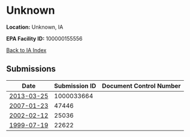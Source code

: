 # Unknown

**Location:** Unknown, IA

**EPA Facility ID:** 100000155556

[Back to IA Index](../../index.md)

## Submissions

| Date | Submission ID | Document Control Number |
|------|--------------|-------------------------|
| [2013-03-25](submissions/1000033664.md) | 1000033664 |  |
| [2007-01-23](submissions/47446.md) | 47446 |  |
| [2002-02-12](submissions/25036.md) | 25036 |  |
| [1999-07-19](submissions/22622.md) | 22622 |  |
